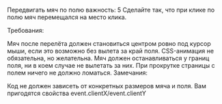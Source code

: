 Передвигать мяч по полю
важность: 5
Сделайте так, что при клике по полю мяч перемещался на место клика.

Требования:

Мяч после перелёта должен становиться центром ровно под курсор мыши, если это возможно без вылета за край поля.
CSS-анимация не обязательна, но желательна.
Мяч должен останавливаться у границ поля, ни в коем случае не вылетать за них.
При прокрутке страницы с полем ничего не должно ломаться.
Замечания:

Код не должен зависеть от конкретных размеров мяча и поля.
Вам пригодятся свойства event.clientX/event.clientY
